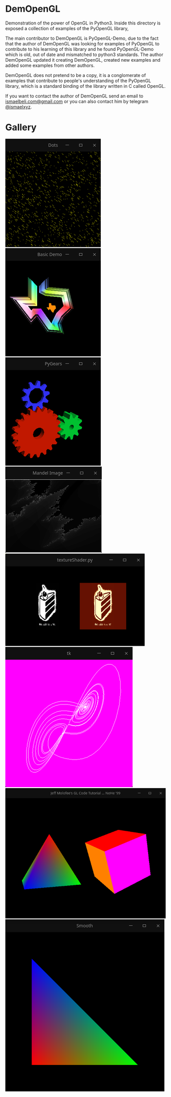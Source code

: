 # DemOpenGL

Demonstration of the power of OpenGL in Python3. Inside this directory is exposed
a collection of examples of the PyOpenGL library,

The main contributor to DemOpenGL is PyOpenGL-Demo, due to the fact that the
author of DemOpenGL was looking for examples of PyOpenGL to contribute to his
learning of this library and he found PyOpenGL-Demo which is old, out of date and
mismatched to python3 standards. The author DemOpenGL updated it creating DemOpenGL,
created new examples and added some examples from other authors.

DemOpenGL does not pretend to be a copy, it is a conglomerate of examples that
contribute to people's understanding of the PyOpenGL library, which is a standard binding
of the library written in C called OpenGL.

If you want to contact the author of DemOpenGL send an email to
[ismaelbeli.com@gmail.com](ismaelbeli.com@gmail.com) or you can also contact him
by telegram [@ismaelxyz](t.me/@ismaelxyz).

# Gallery
![da](images/da.png)
![GLE](images/GLE.png)
![GLUT](images/GLUT.png)
![dek](images/dek.png)
![proesch](images/proesch.png)
![tom](images/tom.png)
![NeHe](images/NeHe.png)
![redbook](images/redbook.png)

